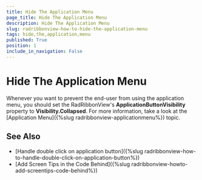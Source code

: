 ```yaml
---
title: Hide The Application Menu
page_title: Hide The Application Menu
description: Hide The Application Menu
slug: radribbonview-how-to-hide-the-application-menu
tags: hide,the,application,menu
published: True
position: 1
include_in_navigation: False
---
```


# Hide The Application Menu

Whenever you want to prevent the end-user from using the application menu, you should set the RadRibbonView's __ApplicationButtonVisibility__ property to __Visibility.Collapsed__. For more information, take a look at the [Application Menu]({%slug radribbonview-applicationmenu%}) topic.		

## See Also
 * [Handle double click on application button]({%slug radribbonview-how-to-handle-double-click-on-application-button%})
 * [Add Screen Tips in the Code Behind]({%slug radribbonview-howto-add-screentips-code-behind%})